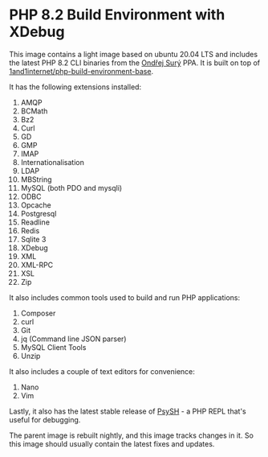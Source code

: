 # PHP 8.2 Build Environment with XDebug

This image contains a light image based on ubuntu 20.04 LTS and includes the latest PHP 8.2 CLI binaries from the [Ondřej Surý](https://launchpad.net/~ondrej/+archive/ubuntu/php) PPA. It is built on top of [1and1internet/php-build-environment-base](https://cloud.docker.com/u/1and1internet/repository/docker/1and1internet/php-build-environment-base).

It has the following extensions installed:

1. AMQP
1. BCMath
1. Bz2
1. Curl
1. GD
1. GMP
1. IMAP
1. Internationalisation
1. LDAP
1. MBString
1. MySQL (both PDO and mysqli)
1. ODBC
1. Opcache
1. Postgresql
1. Readline
1. Redis
1. Sqlite 3
1. XDebug
1. XML
1. XML-RPC
1. XSL
1. Zip

It also includes common tools used to build and run PHP applications:

1. Composer
1. curl
1. Git
1. jq (Command line JSON parser)
1. MySQL Client Tools
1. Unzip

It also includes a couple of text editors for convenience:

1. Nano
1. Vim

Lastly, it also has the latest stable release of [PsySH](https://psysh.org/) - a PHP REPL that's useful for debugging.

The parent image is rebuilt nightly, and this image tracks changes in it. So this image should usually contain the latest fixes and updates.
